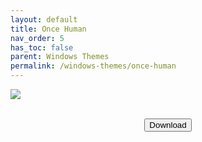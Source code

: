 ```yaml
---
layout: default
title: Once Human
nav_order: 5
has_toc: false
parent: Windows Themes
permalink: /windows-themes/once-human
---
```


<div class="card">
  <div class="container">
    <img src="https://images-wixmp-ed30a86b8c4ca887773594c2.wixmp.com/i/836bd001-fc1e-41ac-8fce-917bee5d1f0e/dit1g1y-0db965a4-be41-4867-a26f-81a0aebab047.png/v1/fill/w_960,h_640/once_human_theme_for_windows_by_og_nimbi_dit1g1y-fullview.png" class="squared-corners">
  </div>
</div>
<br />
<div class="card">
  <div class="container">
    <p class="text-delta" style="text-align:center"><a href="https://www.deviantart.com/og-nimbi/art/Once-Human-Theme-for-Windows-1137167494" target="_blank">
      <button type="button" name="button" class="btn">Download</button></a></p>
  <div>
</div>